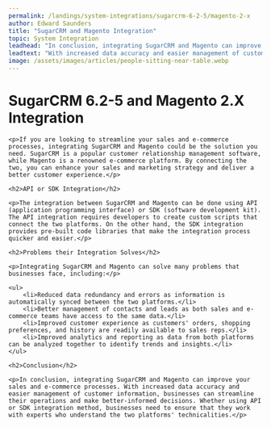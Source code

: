 ```yaml
---
permalink: /landings/system-integrations/sugarcrm-6-2-5/magento-2-x
author: Edward Saunders
title: "SugarCRM and Magento Integration"
topic: System Integration
leadhead: "In conclusion, integrating SugarCRM and Magento can improve your sales and e-commerce processes"
leadtext: "With increased data accuracy and easier management of customer information, businesses can streamline their operations and make better-informed decisions. Whether using API or SDK integration method, businesses need to ensure that they work with experts who understand the two platforms' technicalities."
image: /assets/images/articles/people-sitting-near-table.webp
---
```

<div class="arttext">	<h1>SugarCRM 6.2-5 and Magento 2.X Integration</h1>

	<p>If you are looking to streamline your sales and e-commerce processes, integrating SugarCRM and Magento could be the solution you need. SugarCRM is a popular customer relationship management software, while Magento is a renowned e-commerce platform. By connecting the two, you can enhance your sales and marketing strategy and deliver a better customer experience.</p>

	<h2>API or SDK Integration</h2>

	<p>The integration between SugarCRM and Magento can be done using API (application programming interface) or SDK (software development kit). The API integration requires developers to create custom scripts that connect the two platforms. On the other hand, the SDK integration provides pre-built code libraries that make the integration process quicker and easier.</p>

	<h2>Problems their Integration Solves</h2>

	<p>Integrating SugarCRM and Magento can solve many problems that businesses face, including:</p>

	<ul>
		<li>Reduced data redundancy and errors as information is automatically synced between the two platforms.</li>
		<li>Better management of contacts and leads as both sales and e-commerce teams have access to the same data.</li>
		<li>Improved customer experience as customers' orders, shopping preferences, and history are readily available to sales reps.</li>
		<li>Improved analytics and reporting as data from both platforms can be analyzed together to identify trends and insights.</li>
	</ul>

	<h2>Conclusion</h2>

	<p>In conclusion, integrating SugarCRM and Magento can improve your sales and e-commerce processes. With increased data accuracy and easier management of customer information, businesses can streamline their operations and make better-informed decisions. Whether using API or SDK integration method, businesses need to ensure that they work with experts who understand the two platforms' technicalities.</p>
</div>
